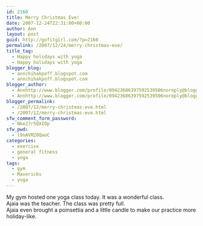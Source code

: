 ```yaml
---
id: 2160
title: Merry Christmas Eve!
date: 2007-12-24T22:31:00+00:00
author: Ann
layout: post
guid: http://gofitgirl.com/?p=2160
permalink: /2007/12/24/merry-christmas-eve/
title_tag:
  - Happy holidays with yoga
  - Happy holidays with yoga
blogger_blog:
  - annchihakpoff.blogspot.com
  - annchihakpoff.blogspot.com
blogger_author:
  - Annhttp://www.blogger.com/profile/09423686397592539506noreply@blogger.com
  - Annhttp://www.blogger.com/profile/09423686397592539506noreply@blogger.com
blogger_permalink:
  - /2007/12/merry-christmas-eve.html
  - /2007/12/merry-christmas-eve.html
sfw_comment_form_password:
  - NkeZ7r5QXIOp
sfw_pwd:
  - l9nAVM20QaoC
categories:
  - exercise
  - general fitness
  - yoga
tags:
  - gym
  - Mavericks
  - yoga
---
```

My gym hosted one yoga class today. It was a wonderful class.  
Ajaia was the teacher. The class was pretty full.  
Ajaia even brought a poinsettia and a little candle to make our practice more holiday-like.